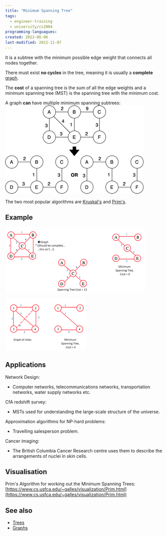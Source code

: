 ```yaml
---
title: "Minimum Spanning Tree"
tags:
  - engineer-training
  - university/cs2004
programming-languagues:
created: 2022-06-06
last-modified: 2022-11-07
---
```

It is a subtree with the minimum possible edge weight that connects all nodes together.

There must exist **no cycles** in the tree, meaning it is usually a **complete** [graph](notes/university/cs2004/graphs.md).

The **cost** of a spanning tree is the sum of all the edge weights and a minimum spanning tree (MST) is the spanning tree with the minimum cost.

A graph **can** have multiple minimum spanning subtrees:
![minimum_spanning_subtree](notes/images/minimum_spanning_subtree.png)

The two most popular algorithms are [Kruskal's](notes/general/kruskals-algorithm.md) and [Prim's](notes/general/prims-algorithm.md).

## Example
![Screenshot 2022-11-07 at 11.47.26](notes/images/Screenshot%202022-11-07%20at%2011.47.26.png)

![400](notes/images/Screenshot%202022-11-07%20at%2011.47.39.png)

## Applications
Network Design:
- Computer networks, telecommunications networks, transportation networks, water supply networks etc.

CfA redshift survey:
- MSTs used for understanding the large-scale structure of the universe.

Approximation algorithms for NP-hard problems:
- Travelling salesperson problem.

Cancer imaging:
- The British Columbia Cancer Research centre uses them to describe the arrangements of nuclei in skin cells.

## Visualisation
Prim's Algorithm for working out the Minimum Spanning Trees: [https://www.cs.usfca.edu/~galles/visualization/Prim.html](https://www.cs.usfca.edu/~galles/visualization/Prim.html)

## See also
- [Trees](notes/university/cs2004/trees.md)
- [Graphs](notes/university/cs2004/graphs.md)
